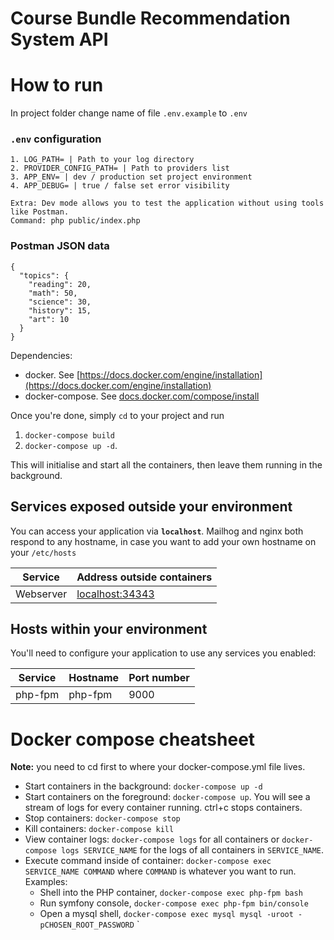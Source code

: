 # Course Bundle Recommendation System API

# How to run #

In project folder change name of file ```.env.example``` to ```.env```

### ```.env``` configuration
    1. LOG_PATH= | Path to your log directory
    2. PROVIDER_CONFIG_PATH= | Path to providers list
    3. APP_ENV= | dev / production set project environment
    4. APP_DEBUG= | true / false set error visibility

    Extra: Dev mode allows you to test the application without using tools like Postman.
    Command: php public/index.php

###  Postman JSON data

```angular2html
{
  "topics": {
    "reading": 20,
    "math": 50,
    "science": 30,
    "history": 15,
    "art": 10
  }
}
```

Dependencies:

* docker. See [https://docs.docker.com/engine/installation](https://docs.docker.com/engine/installation)
* docker-compose. See [docs.docker.com/compose/install](https://docs.docker.com/compose/install/)

Once you're done, simply `cd` to your project and run 
  1. `docker-compose build`
  2. `docker-compose up -d`. 

This will initialise and start all the
containers, then leave them running in the background.

## Services exposed outside your environment ##

You can access your application via **`localhost`**. Mailhog and nginx both respond to any hostname, in case you want to
add your own hostname on your `/etc/hosts`

Service|Address outside containers
-------|--------------------------
Webserver|[localhost:34343](http://localhost:34000)

## Hosts within your environment ##

You'll need to configure your application to use any services you enabled:

Service|Hostname|Port number
------|---------|-----------
php-fpm|php-fpm|9000

# Docker compose cheatsheet #

**Note:** you need to cd first to where your docker-compose.yml file lives.

* Start containers in the background: `docker-compose up -d`
* Start containers on the foreground: `docker-compose up`. You will see a stream of logs for every container running.
  ctrl+c stops containers.
* Stop containers: `docker-compose stop`
* Kill containers: `docker-compose kill`
* View container logs: `docker-compose logs` for all containers or `docker-compose logs SERVICE_NAME` for the logs of
  all containers in `SERVICE_NAME`.
* Execute command inside of container: `docker-compose exec SERVICE_NAME COMMAND` where `COMMAND` is whatever you want
  to run. Examples:
    * Shell into the PHP container, `docker-compose exec php-fpm bash`
    * Run symfony console, `docker-compose exec php-fpm bin/console`
    * Open a mysql shell, `docker-compose exec mysql mysql -uroot -pCHOSEN_ROOT_PASSWORD`
      `
